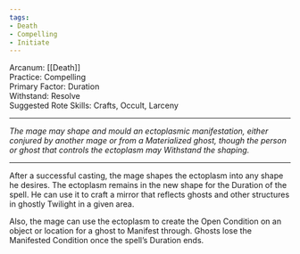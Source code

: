 ```yaml
---
tags:
- Death
- Compelling
- Initiate
---
```


Arcanum: [[Death]]\
Practice: Compelling\
Primary Factor: Duration\
Withstand: Resolve\
Suggested Rote Skills: Crafts, Occult, Larceny

---

_The mage may shape and mould an ectoplasmic manifestation, either conjured by another mage or from a Materialized ghost, though the person or ghost that controls the ectoplasm may Withstand the shaping._

---

After a successful casting, the mage shapes the ectoplasm into any shape he desires. The ectoplasm remains in the new shape for the Duration of the spell. He can use it to craft a mirror that reflects ghosts and other structures in ghostly Twilight in a given area.

Also, the mage can use the ectoplasm to create the Open Condition on an object or location for a ghost to Manifest through. Ghosts lose the Manifested Condition once the spell’s Duration ends.